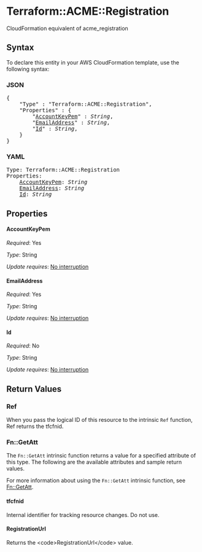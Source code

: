 # Terraform::ACME::Registration

CloudFormation equivalent of acme_registration

## Syntax

To declare this entity in your AWS CloudFormation template, use the following syntax:

### JSON

<pre>
{
    "Type" : "Terraform::ACME::Registration",
    "Properties" : {
        "<a href="#accountkeypem" title="AccountKeyPem">AccountKeyPem</a>" : <i>String</i>,
        "<a href="#emailaddress" title="EmailAddress">EmailAddress</a>" : <i>String</i>,
        "<a href="#id" title="Id">Id</a>" : <i>String</i>,
    }
}
</pre>

### YAML

<pre>
Type: Terraform::ACME::Registration
Properties:
    <a href="#accountkeypem" title="AccountKeyPem">AccountKeyPem</a>: <i>String</i>
    <a href="#emailaddress" title="EmailAddress">EmailAddress</a>: <i>String</i>
    <a href="#id" title="Id">Id</a>: <i>String</i>
</pre>

## Properties

#### AccountKeyPem

_Required_: Yes

_Type_: String

_Update requires_: [No interruption](https://docs.aws.amazon.com/AWSCloudFormation/latest/UserGuide/using-cfn-updating-stacks-update-behaviors.html#update-no-interrupt)

#### EmailAddress

_Required_: Yes

_Type_: String

_Update requires_: [No interruption](https://docs.aws.amazon.com/AWSCloudFormation/latest/UserGuide/using-cfn-updating-stacks-update-behaviors.html#update-no-interrupt)

#### Id

_Required_: No

_Type_: String

_Update requires_: [No interruption](https://docs.aws.amazon.com/AWSCloudFormation/latest/UserGuide/using-cfn-updating-stacks-update-behaviors.html#update-no-interrupt)

## Return Values

### Ref

When you pass the logical ID of this resource to the intrinsic `Ref` function, Ref returns the tfcfnid.

### Fn::GetAtt

The `Fn::GetAtt` intrinsic function returns a value for a specified attribute of this type. The following are the available attributes and sample return values.

For more information about using the `Fn::GetAtt` intrinsic function, see [Fn::GetAtt](https://docs.aws.amazon.com/AWSCloudFormation/latest/UserGuide/intrinsic-function-reference-getatt.html).

#### tfcfnid

Internal identifier for tracking resource changes. Do not use.

#### RegistrationUrl

Returns the &lt;code&gt;RegistrationUrl&lt;/code&gt; value.

